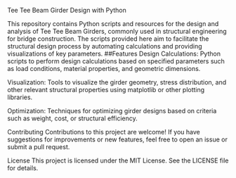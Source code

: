 Tee Tee Beam Girder Design with Python

This repository contains Python scripts and resources for the design and analysis of Tee Tee Beam Girders, commonly used in structural engineering for bridge construction. 
The scripts provided here aim to facilitate the structural design process by automating calculations and providing visualizations of key parameters.
##Features
Design Calculations: Python scripts to perform design calculations based on specified parameters such as load conditions, material properties, and geometric dimensions.

Visualization: Tools to visualize the girder geometry, stress distribution, and other relevant structural properties using matplotlib or other plotting libraries.

Optimization: Techniques for optimizing girder designs based on criteria such as weight, cost, or structural efficiency.

Contributing
Contributions to this project are welcome! If you have suggestions for improvements or new features, feel free to open an issue or submit a pull request.

License
This project is licensed under the MIT License. See the LICENSE file for details.
